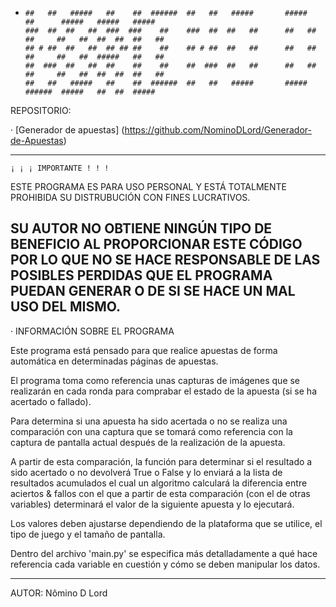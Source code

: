 -     ##   ##   #####   ##    ##  ######  ##   ##   #####       #####        ##      #####   #####   #####  
      ###  ##  ##   ##  ###  ###    ##    ###  ##  ##   ##      ##   ##      ##     ##   ##  ##  ##  ##   ##
      ## # ##  ##   ##  ## ## ##    ##    ## # ##  ##   ##      ##   ##      ##     ##   ##  #####   ##   ##
      ##  ###  ##   ##  ##    ##    ##    ##  ###  ##   ##      ##   ##      ##     ##   ##  ##  ##  ##   ##
      ##   ##   #####   ##    ##  ######  ##   ##   #####       #####        ######  #####   ##  ##  #####  

REPOSITORIO:

· 	[Generador de apuestas] (https://github.com/NominoDLord/Generador-de-Apuestas)

----------------------------------------------------------------

	¡ ¡ ¡ IMPORTANTE ! ! !

ESTE PROGRAMA ES PARA USO PERSONAL Y ESTÁ TOTALMENTE PROHIBIDA SU DISTRUBUCIÓN CON FINES LUCRATIVOS.

SU AUTOR NO OBTIENE NINGÚN TIPO DE BENEFICIO AL PROPORCIONAR ESTE CÓDIGO POR LO QUE NO SE HACE RESPONSABLE DE LAS
POSIBLES PERDIDAS QUE EL PROGRAMA PUEDAN GENERAR O DE SI SE HACE UN MAL USO DEL MISMO.
----------------------------------------------------------------

· INFORMACIÓN SOBRE EL PROGRAMA

Este programa está pensado para que realice apuestas de forma automática en determinadas páginas de apuestas.

El programa toma como referencia unas capturas de imágenes que se realizarán en cada ronda para comprabar el
estado de la apuesta (si se ha acertado o fallado).

Para determina si una apuesta ha sido acertada o no se realiza una comparación con una captura que se tomará
como referencia con la captura de pantalla actual después de la realización de la apuesta.

A partir de esta comparación, la función para determinar si el resultado a sido acertado o no devolverá True o
False y lo enviará a la lista de resultados acumulados el cual un algoritmo calculará la diferencia entre
aciertos & fallos con el que a partir de esta comparación (con el de otras variables) determinará el valor
de la siguiente apuesta y lo ejecutará.

Los valores deben ajustarse dependiendo de la plataforma que se utilice, el tipo de juego y el tamaño de pantalla.

Dentro del archivo 'main.py' se especifica más detalladamente a qué hace referencia cada variable en cuestión y
cómo se deben manipular los datos.


----------------------------------------------------------------
AUTOR:
	Nômino D Lord
